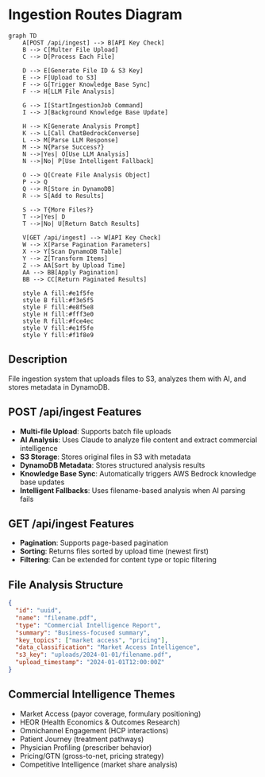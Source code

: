 # Ingestion Routes Diagram

```mermaid
graph TD
    A[POST /api/ingest] --> B[API Key Check]
    B --> C[Multer File Upload]
    C --> D[Process Each File]
    
    D --> E[Generate File ID & S3 Key]
    E --> F[Upload to S3]
    F --> G[Trigger Knowledge Base Sync]
    F --> H[LLM File Analysis]
    
    G --> I[StartIngestionJob Command]
    I --> J[Background Knowledge Base Update]
    
    H --> K[Generate Analysis Prompt]
    K --> L[Call ChatBedrockConverse]
    L --> M[Parse LLM Response]
    M --> N{Parse Success?}
    N -->|Yes| O[Use LLM Analysis]
    N -->|No| P[Use Intelligent Fallback]
    
    O --> Q[Create File Analysis Object]
    P --> Q
    Q --> R[Store in DynamoDB]
    R --> S[Add to Results]
    
    S --> T{More Files?}
    T -->|Yes| D
    T -->|No| U[Return Batch Results]
    
    V[GET /api/ingest] --> W[API Key Check]
    W --> X[Parse Pagination Parameters]
    X --> Y[Scan DynamoDB Table]
    Y --> Z[Transform Items]
    Z --> AA[Sort by Upload Time]
    AA --> BB[Apply Pagination]
    BB --> CC[Return Paginated Results]
    
    style A fill:#e1f5fe
    style B fill:#f3e5f5
    style F fill:#e8f5e8
    style H fill:#fff3e0
    style R fill:#fce4ec
    style V fill:#e1f5fe
    style Y fill:#f1f8e9
```

## Description
File ingestion system that uploads files to S3, analyzes them with AI, and stores metadata in DynamoDB.

## POST /api/ingest Features
- **Multi-file Upload**: Supports batch file uploads
- **AI Analysis**: Uses Claude to analyze file content and extract commercial intelligence
- **S3 Storage**: Stores original files in S3 with metadata
- **DynamoDB Metadata**: Stores structured analysis results
- **Knowledge Base Sync**: Automatically triggers AWS Bedrock knowledge base updates
- **Intelligent Fallbacks**: Uses filename-based analysis when AI parsing fails

## GET /api/ingest Features
- **Pagination**: Supports page-based pagination
- **Sorting**: Returns files sorted by upload time (newest first)
- **Filtering**: Can be extended for content type or topic filtering

## File Analysis Structure
```json
{
  "id": "uuid",
  "name": "filename.pdf",
  "type": "Commercial Intelligence Report",
  "summary": "Business-focused summary",
  "key_topics": ["market access", "pricing"],
  "data_classification": "Market Access Intelligence",
  "s3_key": "uploads/2024-01-01/filename.pdf",
  "upload_timestamp": "2024-01-01T12:00:00Z"
}
```

## Commercial Intelligence Themes
- Market Access (payor coverage, formulary positioning)
- HEOR (Health Economics & Outcomes Research)
- Omnichannel Engagement (HCP interactions)
- Patient Journey (treatment pathways)
- Physician Profiling (prescriber behavior)
- Pricing/GTN (gross-to-net, pricing strategy)
- Competitive Intelligence (market share analysis)